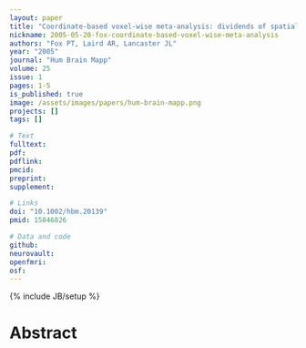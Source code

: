 ```yaml
---
layout: paper
title: "Coordinate-based voxel-wise meta-analysis: dividends of spatial normalization. Report of a virtual workshop."
nickname: 2005-05-20-fox-coordinate-based-voxel-wise-meta-analysis
authors: "Fox PT, Laird AR, Lancaster JL"
year: "2005"
journal: "Hum Brain Mapp"
volume: 25
issue: 1
pages: 1-5
is_published: true
image: /assets/images/papers/hum-brain-mapp.png
projects: []
tags: []

# Text
fulltext:
pdf:
pdflink:
pmcid: 
preprint:
supplement:

# Links
doi: "10.1002/hbm.20139"
pmid: 15846826

# Data and code
github:
neurovault:
openfmri:
osf:
---
```

{% include JB/setup %}

# Abstract


